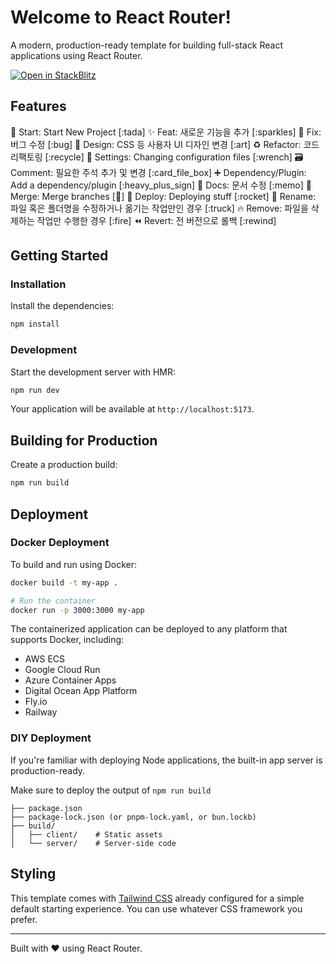 # Welcome to React Router!

A modern, production-ready template for building full-stack React applications using React Router.

[![Open in StackBlitz](https://developer.stackblitz.com/img/open_in_stackblitz.svg)](https://stackblitz.com/github/remix-run/react-router-templates/tree/main/default)

## Features

🎉 Start: Start New Project [:tada]
✨ Feat: 새로운 기능을 추가 [:sparkles]
🐛 Fix: 버그 수정 [:bug]
🎨 Design: CSS 등 사용자 UI 디자인 변경 [:art]
♻️ Refactor: 코드 리팩토링 [:recycle]
🔧 Settings: Changing configuration files [:wrench]
🗃️ Comment: 필요한 주석 추가 및 변경 [:card_file_box]
➕ Dependency/Plugin: Add a dependency/plugin [:heavy_plus_sign]
📝 Docs: 문서 수정 [:memo]
🔀 Merge: Merge branches [:twisted_rightwards_arrows:]
🚀 Deploy: Deploying stuff [:rocket]
🚚 Rename: 파일 혹은 폴더명을 수정하거나 옮기는 작업만인 경우 [:truck]
🔥 Remove: 파일을 삭제하는 작업만 수행한 경우 [:fire]
⏪️ Revert: 전 버전으로 롤백 [:rewind]

## Getting Started

### Installation

Install the dependencies:

```bash
npm install
```

### Development

Start the development server with HMR:

```bash
npm run dev
```

Your application will be available at `http://localhost:5173`.

## Building for Production

Create a production build:

```bash
npm run build
```

## Deployment

### Docker Deployment

To build and run using Docker:

```bash
docker build -t my-app .

# Run the container
docker run -p 3000:3000 my-app
```

The containerized application can be deployed to any platform that supports Docker, including:

- AWS ECS
- Google Cloud Run
- Azure Container Apps
- Digital Ocean App Platform
- Fly.io
- Railway

### DIY Deployment

If you're familiar with deploying Node applications, the built-in app server is production-ready.

Make sure to deploy the output of `npm run build`

```
├── package.json
├── package-lock.json (or pnpm-lock.yaml, or bun.lockb)
├── build/
│   ├── client/    # Static assets
│   └── server/    # Server-side code
```

## Styling

This template comes with [Tailwind CSS](https://tailwindcss.com/) already configured for a simple default starting experience. You can use whatever CSS framework you prefer.

---

Built with ❤️ using React Router.
